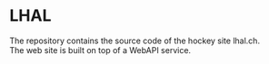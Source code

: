 # LHAL
The repository contains the source code of the hockey site lhal.ch. <br />
The web site is built on top of a WebAPI service.
